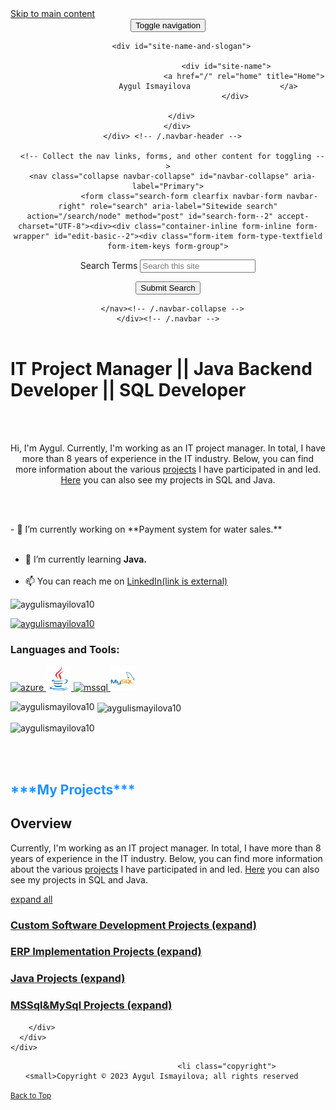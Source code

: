 <!DOCTYPE html>
<html lang="en" dir="ltr" class="js"><head>
  <meta http-equiv="X-UA-Compatible" content="IE=edge">
<meta http-equiv="Content-Type" content="text/html; charset=utf-8">
<meta name="Generator" content="Drupal 7 (http://drupal.org)">
<link rel="canonical" href="/guides/site-builders-guide/edit-html-page/expandcollapse-content">
<link rel="shortlink" href="/node/393">
<meta name="viewport" content="width=device-width, initial-scale=1.0">
  <meta name="twitter:dnt" content="on">
  
  <link type="text/css" rel="stylesheet" href="https://open.berkeley.edu/sites/default/files/css/css_kShW4RPmRstZ3SpIC-ZvVGNFVAi0WEMuCnI0ZkYIaFw.css" media="all">
<link type="text/css" rel="stylesheet" href="https://open.berkeley.edu/sites/default/files/css/css_TnnMw6Mh72mEvaDujXjSbFOpptbdTbtXwXrVO5d8QpM.css" media="all">
<link type="text/css" rel="stylesheet" href="https://open.berkeley.edu/sites/default/files/css/css_VTJqEpJ_kbGhyWnq6E__HtNmim_pFNj_xmqT2CnuFyk.css" media="all">
<link type="text/css" rel="stylesheet" href="https://open.berkeley.edu/sites/default/files/css/css_i9DowixU-nnFkxpoq0thrDZ2qpXLjGA7qp7H6ElMpdY.css" media="screen">
<link type="text/css" rel="stylesheet" href="https://open.berkeley.edu/sites/default/files/css/css_APYixMYMTgdj-DTfmy00ksVbeBtksyeNOo7xKYl9x4w.css" media="all">
<link type="text/css" rel="stylesheet" href="https://open.berkeley.edu/sites/default/files/css/css_fTfJo-dPtzirDva2c_4irCYiTua1w5HvujwppmNQxcE.css" media="all">
<link type="text/css" rel="stylesheet" href="https://open.berkeley.edu/sites/default/files/css/css__yXUSbPrZXOHoK-SWPRmMFHsozgp_h_g_gMgnGBQlrw.css" media="all">
<link type="text/css" rel="stylesheet" href="https://open.berkeley.edu/sites/default/files/css/css_81EreKB4Ffrx5o-vUNZjj3ZYWD1OdbxZpAw5iIonfBQ.css" media="print">
<link type="text/css" rel="stylesheet" href="https://open.berkeley.edu/sites/default/files/css/css_7a4eMJPMtJAdI_494tGuSKyxQKLfPfj5gajuj6CT4xI.css" media="all">
<link type="text/css" rel="stylesheet" href="//fonts.googleapis.com/css?family=Open+Sans:300italic,400italic,600italic,700italic,800italic,400,300,600,700,800" media="all">
<link type="text/css" rel="stylesheet" href="//use.typekit.net/aeg3kye.css" media="all">
  <script async="true" type="text/javascript" src="https://www.googletagmanager.com/gtag/js?id=G-6EP25ER3ZP&amp;l=dataLayer&amp;cx=c"></script><script async="true" type="text/javascript" src="https://www.google-analytics.com/analytics.js"></script><script type="application/json" data-drupal-selector="drupal-settings-json">{"basePath":"\/","pathPrefix":"","setHasJsCookie":0,"ajaxPageState":{"theme":"openberkeley_theme_brand","theme_token":"oexhXL5sSHFop6lh-Ty5cIlaagZ1DHwKgUyAnpCsCLs","js":{"profiles\/openberkeley\/modules\/panopoly\/panopoly_widgets\/panopoly-widgets.js":1,"profiles\/openberkeley\/modules\/panopoly\/panopoly_widgets\/panopoly-widgets-spotlight.js":1,"profiles\/openberkeley\/themes\/openberkeley_theme_base\/assets\/js\/bootstrap-accessibility.js":1,"profiles\/openberkeley\/modules\/contrib\/jquery_update\/replace\/jquery\/1.10\/jquery.min.js":1,"misc\/jquery-extend-3.4.0.js":1,"misc\/jquery-html-prefilter-3.5.0-backport.js":1,"misc\/jquery.once.js":1,"misc\/drupal.js":1,"misc\/drupal-settings-loader.js":1,"profiles\/openberkeley\/libraries\/bootstrap\/js\/bootstrap.min.js":1,"profiles\/openberkeley\/modules\/contrib\/jquery_update\/replace\/ui\/ui\/minified\/jquery.ui.core.min.js":1,"profiles\/openberkeley\/modules\/contrib\/jquery_update\/replace\/ui\/ui\/minified\/jquery.ui.widget.min.js":1,"profiles\/openberkeley\/modules\/contrib\/jquery_update\/replace\/ui\/ui\/minified\/jquery.ui.tabs.min.js":1,"profiles\/openberkeley\/modules\/contrib\/jquery_update\/replace\/ui\/ui\/minified\/jquery.ui.accordion.min.js":1,"misc\/form-single-submit.js":1,"profiles\/openberkeley\/modules\/panopoly\/panopoly_images\/panopoly-images.js":1,"profiles\/openberkeley\/modules\/contrib\/entityreference\/js\/entityreference.js":1,"profiles\/openberkeley\/modules\/openberkeley\/openberkeley_faq\/openberkeley_faq.js":1,"profiles\/openberkeley\/modules\/openberkeley\/openberkeley_portfolio\/openberkeley_portfolio.js":1,"profiles\/openberkeley\/modules\/openberkeley\/openberkeley_theme\/openberkeley_theme.js":1,"profiles\/openberkeley\/modules\/openberkeley\/openberkeley_twitter\/js\/openberkeley-twitter.js":1,"profiles\/openberkeley\/modules\/openberkeley\/openberkeley_wysiwyg_override\/js\/openberkeley-wysiwyg-override.js":1,"profiles\/openberkeley\/modules\/panopoly\/panopoly_magic\/panopoly-magic.js":1,"profiles\/openberkeley\/modules\/panopoly\/panopoly_theme\/js\/panopoly-accordion.js":1,"profiles\/openberkeley\/modules\/contrib\/caption_filter\/js\/caption-filter.js":1,"profiles\/openberkeley\/libraries\/maphilight\/jquery.maphilight.min.js":1,"profiles\/openberkeley\/libraries\/jquery.imagesloaded\/jquery.imagesloaded.min.js":1,"profiles\/openberkeley\/modules\/contrib\/google_analytics\/googleanalytics.js":1,"https:\/\/www.googletagmanager.com\/gtag\/js?id=UA-37387190-1":1,"public:\/\/js\/google-analytics-52503dad31937421948d5845d815be3e.js":1,"profiles\/openberkeley\/modules\/contrib\/extlink\/js\/extlink.js":1,"profiles\/openberkeley\/themes\/radix\/assets\/js\/radix.script.js":1,"profiles\/openberkeley\/themes\/openberkeley_theme_base\/assets\/js\/openberkeley_theme_base.script.js":1,"profiles\/openberkeley\/themes\/openberkeley_theme_base\/assets\/js\/drupal-announce.js":1,"profiles\/openberkeley\/themes\/openberkeley_theme_brand\/assets\/js\/openberkeley_theme_brand.script.js":1},"css":{"modules\/system\/system.base.css":1,"modules\/system\/system.messages.css":1,"modules\/system\/system.theme.css":1,"misc\/ui\/jquery.ui.theme.css":1,"misc\/ui\/jquery.ui.accordion.css":1,"modules\/field\/theme\/field.css":1,"profiles\/openberkeley\/modules\/contrib\/mvpcreator_theme\/css\/mvpcreator-theme.css":1,"modules\/node\/node.css":1,"profiles\/openberkeley\/modules\/openberkeley\/openberkeley_brand_widgets\/css\/openberkeley-widgets-hero.css":1,"profiles\/openberkeley\/modules\/openberkeley\/openberkeley_brand_widgets\/css\/openberkeley-widgets-image.css":1,"profiles\/openberkeley\/modules\/openberkeley\/openberkeley_brand_widgets\/css\/openberkeley-widgets-modal.css":1,"profiles\/openberkeley\/modules\/openberkeley\/openberkeley_brand_widgets\/css\/openberkeley-widgets-promo.css":1,"profiles\/openberkeley\/modules\/openberkeley\/openberkeley_brand_widgets\/css\/openberkeley-widgets-thumbnail-list.css":1,"sites\/all\/modules\/openberkeley_event\/openberkeley_event.css":1,"sites\/all\/modules\/openberkeley_event_reg\/openberkeley_event_reg.css":1,"profiles\/openberkeley\/modules\/openberkeley\/openberkeley_faq\/openberkeley_faq.css":1,"profiles\/openberkeley\/modules\/openberkeley\/openberkeley_news\/openberkeley_news.css":1,"profiles\/openberkeley\/modules\/openberkeley\/openberkeley_portfolio\/openberkeley_portfolio.css":1,"profiles\/openberkeley\/modules\/openberkeley\/openberkeley_theme\/openberkeley-theme.css":1,"profiles\/openberkeley\/modules\/openberkeley\/openberkeley_search\/openberkeley_top_results\/openberkeley_top_results.css":1,"profiles\/openberkeley\/modules\/openberkeley\/openberkeley_wysiwyg_override\/css\/openberkeley-wysiwyg-override-list-properties.css":1,"profiles\/openberkeley\/modules\/panopoly\/panopoly_core\/css\/panopoly-dropbutton.css":1,"profiles\/openberkeley\/modules\/panopoly\/panopoly_magic\/css\/panopoly-magic.css":1,"profiles\/openberkeley\/modules\/panopoly\/panopoly_theme\/css\/panopoly-featured.css":1,"profiles\/openberkeley\/modules\/panopoly\/panopoly_theme\/css\/panopoly-accordian.css":1,"profiles\/openberkeley\/modules\/panopoly\/panopoly_theme\/css\/panopoly-layouts.css":1,"profiles\/openberkeley\/modules\/panopoly\/panopoly_widgets\/panopoly-widgets.css":1,"profiles\/openberkeley\/modules\/panopoly\/panopoly_widgets\/panopoly-widgets-spotlight.css":1,"profiles\/openberkeley\/modules\/panopoly\/panopoly_wysiwyg\/panopoly-wysiwyg.css":1,"profiles\/openberkeley\/modules\/contrib\/radix_layouts\/radix_layouts.css":1,"modules\/search\/search.css":1,"modules\/user\/user.css":1,"profiles\/openberkeley\/modules\/contrib\/extlink\/css\/extlink.css":1,"profiles\/openberkeley\/modules\/contrib\/views\/css\/views.css":1,"profiles\/openberkeley\/modules\/openberkeley\/openberkeley_widgets\/openberkeley_widgets.css":1,"profiles\/openberkeley\/modules\/contrib\/caption_filter\/caption-filter.css":1,"profiles\/openberkeley\/modules\/contrib\/ctools\/css\/ctools.css":1,"profiles\/openberkeley\/modules\/contrib\/panels\/css\/panels.css":1,"profiles\/openberkeley\/modules\/openberkeley\/openberkeley_base\/css\/openberkeley-base-topics.css":1,"profiles\/openberkeley\/themes\/openberkeley_theme_brand\/assets\/css\/bootstrap-custom.css":1,"profiles\/openberkeley\/themes\/openberkeley_theme_base\/assets\/css\/bootstrap-accessibility.css":1,"profiles\/openberkeley\/themes\/openberkeley_theme_base\/assets\/css\/openberkeley_theme_base.style.css":1,"profiles\/openberkeley\/themes\/openberkeley_theme_brand\/assets\/css\/openberkeley_theme_brand.style.css":1,"profiles\/openberkeley\/themes\/openberkeley_theme_brand\/assets\/css\/brand_openberkeley_event.css":1,"profiles\/openberkeley\/themes\/openberkeley_theme_brand\/assets\/css\/brand_openberkeley_event_reg.css":1,"profiles\/openberkeley\/themes\/openberkeley_theme_brand\/assets\/css\/brand_openberkeley_news.css":1,"profiles\/openberkeley\/themes\/openberkeley_theme_brand\/assets\/css\/brand_openberkeley_portfolio.css":1,"profiles\/openberkeley\/themes\/openberkeley_theme_brand\/assets\/css\/brand_openberkeley_privatepages.css":1,"profiles\/openberkeley\/themes\/openberkeley_theme_brand\/assets\/css\/brand_openberkeley_pubs.css":1,"profiles\/openberkeley\/themes\/openberkeley_theme_brand\/assets\/css\/brand_openberkeley_people.css":1,"profiles\/openberkeley\/themes\/openberkeley_theme_brand\/assets\/css\/brand_openberkeley_search.css":1,"profiles\/openberkeley\/themes\/openberkeley_theme_brand\/assets\/css\/brand_openberkeley_faq.css":1,"profiles\/openberkeley\/themes\/openberkeley_theme_brand\/assets\/css\/print.css":1,"profiles\/openberkeley\/modules\/openberkeley\/openberkeley_theme\/openberkeley-theme-collapsible.css":1,"profiles\/openberkeley\/modules\/openberkeley\/openberkeley_wysiwyg_override\/css\/openberkeley-wysiwyg-override.css":1,"profiles\/openberkeley\/modules\/panopoly\/panopoly_images\/panopoly-images.css":1,"\/\/fonts.googleapis.com\/css?family=Open+Sans:300italic,400italic,600italic,700italic,800italic,400,300,600,700,800":1,"\/\/use.typekit.net\/aeg3kye.css":1}},"CToolsModal":{"modalSize":{"type":"scale","width":".9","height":".9","addWidth":0,"addHeight":0,"contentRight":25,"contentBottom":75},"modalOptions":{"opacity":".55","background-color":"#FFF"},"animationSpeed":"fast","modalTheme":"CToolsModalDialog","throbberTheme":"CToolsModalThrobber"},"panopoly_magic":{"pane_add_preview_mode":"single"},"googleanalytics":{"account":["UA-37387190-1","G-6EP25ER3ZP"],"trackOutbound":1,"trackMailto":1,"trackDownload":1,"trackDownloadExtensions":"7z|aac|arc|arj|asf|asx|avi|bin|csv|doc(x|m)?|dot(x|m)?|exe|flv|gif|gz|gzip|hqx|jar|jpe?g|js|mp(2|3|4|e?g)|mov(ie)?|msi|msp|pdf|phps|png|ppt(x|m)?|pot(x|m)?|pps(x|m)?|ppam|sld(x|m)?|thmx|qtm?|ra(m|r)?|sea|sit|tar|tgz|torrent|txt|wav|wma|wmv|wpd|xls(x|m|b)?|xlt(x|m)|xlam|xml|z|zip"},"urlIsAjaxTrusted":{"\/search\/node":true},"extlink":{"extTarget":0,"extClass":"ext","extLabel":"(link is external)","extImgClass":0,"extIconPlacement":"append","extSubdomains":0,"extExclude":"(open\\.berkeley\\.edu)","extInclude":"","extCssExclude":"map","extCssExplicit":"","extAlert":0,"extAlertText":"You are about to leave this website to visit an external website.","mailtoClass":"mailto","mailtoLabel":"(link sends e-mail)","extUseFontAwesome":false},"openberkeley_theme_base":{"disable_linearizable_tables":false,"file_link_icons":0}}</script>
<script type="text/javascript" src="https://open.berkeley.edu/sites/default/files/js/js_SJgtMdhzo0raDjyuHJR-mtSH_mzSDwMhzOyHsnAskDQ.js"></script>
<script type="text/javascript" src="https://open.berkeley.edu/sites/default/files/js/js_J1LDKrZlf6nq7Ka0onHwg3MUNfwG75SSQi30oTn81HA.js"></script>
<script type="text/javascript" src="https://open.berkeley.edu/sites/default/files/js/js_Hd6etpKbbPoyfAq8VfqNxcODrMyruSATlnzENVPPX8w.js"></script>
<script type="text/javascript" src="https://open.berkeley.edu/sites/default/files/js/js_-XMY613WD2BTXjfxSlzZQ9Eo0bw4-h-ZZomLzclkVkU.js"></script>
<script type="text/javascript" src="https://www.googletagmanager.com/gtag/js?id=UA-37387190-1"></script>
<script type="text/javascript" src="https://open.berkeley.edu/sites/default/files/js/js_6rgDyfGqclpbBzoK6oaPyxiPq34PIBKp6PLIhDd4D1g.js"></script>
<script type="text/javascript" src="https://open.berkeley.edu/sites/default/files/js/js_dLmXSnakSlQtnZLfaN1SzmwinPEDYG7s4CVD6dWEOCk.js"></script>
</head>
<body class="html not-front not-logged-in one-sidebar sidebar-first page-node page-node- page-node-393 node-type-openberkeley-content-page region-content panel-layout-radix_boxton panel-region-contentmain no-slogan site-name-normal site-name-option-one form-single-submit-processed faq-content-processed openberkeley-collapsible-processed jquery-once-1-processed radix-dropdown-processed openberkeley-theme-base-processed" style="">
  <div id="skip-link" role="navigation" aria-label="Skip links">
    <a href="#main" class="element-invisible element-focusable">Skip to main content</a>
  </div>
      <header id="header" class="header">
  <div class="container">
    <div class="navbar navbar-default">
      <div class="home-branding">
</div>
      <!-- Brand and toggle get grouped for better mobile display -->
      <button type="button" class="navbar-toggle collapsed" data-toggle="collapse" data-target="#navbar-collapse" aria-controls="navbar-collapse" id="ui-collapse-857" aria-expanded="false" aria-pressed="false">
        <span class="sr-only">Toggle navigation</span>
      </button>
      <div class="navbar-header">
        <div class="navbar-brand">
                      
          <div id="site-name-and-slogan">
                         
                              <div id="site-name">
                                      <a href="/" rel="home" title="Home">
                      Aygul Ismayilova                    </a>
                                  </div>
                           
          </div>
        </div>
      </div> <!-- /.navbar-header -->

      <!-- Collect the nav links, forms, and other content for toggling -->
      <nav class="collapse navbar-collapse" id="navbar-collapse" aria-label="Primary">
                  <form class="search-form clearfix navbar-form navbar-right" role="search" aria-label="Sitewide search" action="/search/node" method="post" id="search-form--2" accept-charset="UTF-8"><div><div class="container-inline form-inline form-wrapper" id="edit-basic--2"><div class="form-item form-type-textfield form-item-keys form-group">
  <label class="element-invisible" for="edit-keys--2">Search Terms </label>
 <input placeholder="Search this site" class="form-control form-control form-text" type="text" id="edit-keys--2" name="keys" value="" size="20" maxlength="255">
</div>
<button type="submit" id="edit-submit--2" name="op" value="Submit Search" class="form-submit btn btn-default btn-primary"><span class="fa fa-search"></span> <span class="button-text">Submit Search</span></button></div><input type="hidden" name="form_build_id" value="form-UF8BwsEkpiMbwiknsiQdY9is57EXCZ6h-ZBBtrfWljg">
<input type="hidden" name="form_id" value="search_form">
</div></form>                <div id="primary-nav">
 <ul id="main-menu" class="menu nav navbar-nav">
  </li>
</ul></li>
</ul>          </div>
        </div>
      </div>
    </div>
  </li>
</ul></li>
            </ul>
                  </div>
        
      </nav><!-- /.navbar-collapse -->
    </div><!-- /.navbar -->
  </div> <!-- /.container -->
</header>

<div id="main-wrapper" class="main-wrapper ">
  <nav id="pre-content" class="container" aria-label="Breadcrumbs">
    <div class="row">
      <div class="col-md-12">
                  <div id="breadcrumb" class="visible-desktop">
            <div class="item-list"><ul class="breadcrumb">
</ul></div>          </div>
              </div>
    </div>
  </nav> <!-- /#pre-content -->
  <div id="main" role="main" tabindex="-1">
    <div id="title-pre-content" class="container">
      <div class="row">
        <div class="col-md-12">
                  <div class="page-title">
            <div class="container">
              <h1 class="title">IT Project Manager || Java Backend Developer || SQL Developer </h1>
			  <br></br>
			  
<p align="center"> Hi, I'm Aygul. Currently, I'm working as an IT project manager. In total, I have more than 8 years of experience in the IT industry. Below, you can find more information about the various <a href="https://github.com/AygulIsmayilova10#my-projects" alt="azure" width="40" height="40"/> projects</a>   I have participated in and led.
<a href="https://github.com/AygulIsmayilova10#my-projects" alt="azure" width="40" height="40"/> Here</a> you can also see my projects in SQL and Java.
</p><br></br>
<p align="left"> - 🔭 I’m currently working on **Payment system for water sales.** <br></br>

- 🌱 I’m currently learning **Java.**<br></br>
- 📫 You can reach me on <a href="https://www.linkedin.com/in/aygul-ismayilova-018547177/" rel="noreferrer" data-extlink="">LinkedIn<span class="ext"><span class="element-invisible">(link is external)</span></span></a>
</p>


<p align="left"> <img src="https://komarev.com/ghpvc/?username=aygulismayilova10&label=Profile%20views&color=0e75b6&style=flat" alt="aygulismayilova10" /> </p>

<p align="left"> <a href="https://github.com/ryo-ma/github-profile-trophy"><img src="https://github-profile-trophy.vercel.app/?username=aygulismayilova10" alt="aygulismayilova10" /></a> </p>





<p align="left">
</p>

<h3 align="left">Languages and Tools:</h3>
<p align="left"> <a href="https://azure.microsoft.com/en-in/" target="_blank" rel="noreferrer"> <img src="https://www.vectorlogo.zone/logos/microsoft_azure/microsoft_azure-icon.svg" alt="azure" width="40" height="40"/> </a> <a href="https://www.java.com" target="_blank" rel="noreferrer"> <img src="https://raw.githubusercontent.com/devicons/devicon/master/icons/java/java-original.svg" alt="java" width="40" height="40"/> </a> <a href="https://www.microsoft.com/en-us/sql-server" target="_blank" rel="noreferrer"> <img src="https://www.svgrepo.com/show/303229/microsoft-sql-server-logo.svg" alt="mssql" width="40" height="40"/> </a> <a href="https://www.mysql.com/" target="_blank" rel="noreferrer"> <img src="https://raw.githubusercontent.com/devicons/devicon/master/icons/mysql/mysql-original-wordmark.svg" alt="mysql" width="40" height="40"/> </a> </p>

<p><img align="left" src="https://github-readme-stats.vercel.app/api/top-langs?username=aygulismayilova10&show_icons=true&locale=en&layout=compact" alt="aygulismayilova10" /></p>

<p>&nbsp;<img align="center" src="https://github-readme-stats.vercel.app/api?username=aygulismayilova10&show_icons=true&locale=en" alt="aygulismayilova10" /></p>

<p><img align="center" src="https://github-readme-streak-stats.herokuapp.com/?user=aygulismayilova10&" alt="aygulismayilova10" /></p>
<br></br>
<h2 style="color:DodgerBlue;">***My Projects***</h2>
            </div>
               </div>
    </div> <!-- /#title-pre-content -->

  
  <div class="content">
    <div class="field field-name-body field-type-text-with-summary field-label-hidden"><div class="field-items"><div class="field-item even"><ul>
</ul>
<h2>Overview</h2>
<p>Currently, I'm working as an IT project manager. In total, I have more than 8 years of experience in the IT industry. Below, you can find more information about the various <a href="https://github.com/AygulIsmayilova10#my-projects" alt="azure" width="40" height="40"/> projects</a>   I have participated in and led.
<a href="https://github.com/AygulIsmayilova10#my-projects" alt="azure" width="40" height="40"/> Here</a> you can also see my projects in SQL and Java.</p>
<div id="openberkeley-expand-all-0" class="openberkeley-expand-all-links"><a class="openberkeley-collapsible-collapse" href="#openberkeley-expand-all-0" aria-expanded="true" style="display: none;">collapse all</a> <a class="openberkeley-collapsible-expand" href="#openberkeley-collapsible-container-0-target" aria-expanded="false" aria-controls="openberkeley-collapsible-container-0-target openberkeley-collapsible-container-1-target openberkeley-collapsible-container-2-target openberkeley-collapsible-container-3-target openberkeley-collapsible-container-4-target">expand all</a></div>
<div class="openberkeley-collapsible-container" id="openberkeley-collapsible-container-0">
<h3 class="openberkeley-collapsible-controller"><a href="#openberkeley-collapsible-container-0-target" class="openberkeley-collapsible-trigger" aria-expanded="false" id="openberkeley-collapsible-container-0-trigger" aria-controls="openberkeley-collapsible-container-0-target">Custom Software Development Projects <span class="openberkeley-collapsible-status"><span class="fa fa-plus"><span class="element-invisible"> (expand)</span></span></span></a></h3>
<div class="openberkeley-collapsible-target clearfix" id="openberkeley-collapsible-container-0-target" style="display: none;">
<p>Expand the WYSIWYG toolbar so that you see the HTML button. When you click the button, a popup will appear where you can edit the HTML of your content directly.</p>
<p><img class="openberkeley-2px-border-padded" src="https://open.berkeley.edu/sites/default/files/styles/panopoly_image_original/public/html-button_resized.png?itok=KDhGdabP&amp;timestamp=1452824203" alt=""></p>
<p>HTML editing window:</p>
<p><img class="openberkeley-2px-border-padded" src="https://open.berkeley.edu/sites/default/files/styles/panopoly_image_original/public/html-window.png?itok=AnpH6PUy&amp;timestamp=1451413890" alt=""></p>
<p>Each collapsible content chunk must have a container div around the whole chunk, a heading that serves as the controller, and a target div that surrounds the content that you want to expand/collapse. You must use the correct tags and class names for each item, otherwise the expand/collapse won’t work.</p>
<ul>
<li>For the container, use a div with class="openberkeley-collapsible-container"</li>
<li>For the controller, use a heading (h2, h3, h4, or h5) with class="openberkeley-collapsible-controller"</li>
<li>For the target content, use a div with class="openberkeley-collapsible-target"</li>
</ul>
<p>Copy and paste the below sample code into your HTML editing window. You can add this text even if there is already content/HTML in the window, just take care to copy and paste the sample code in the correct place.</p>
<p>In the below sample code, replace the text in the &lt;h2&gt; (the controller heading) tag and the &lt;p&gt; (paragraph target content) tag with your expand/collapse text.</p>
</div>
</div>
<div class="openberkeley-collapsible-container" id="openberkeley-collapsible-container-1">
<h3 class="openberkeley-collapsible-controller"><a href="#openberkeley-collapsible-container-1-target" class="openberkeley-collapsible-trigger" aria-expanded="false" id="openberkeley-collapsible-container-1-trigger" aria-controls="openberkeley-collapsible-container-1-target">ERP Implementation Projects <span class="openberkeley-collapsible-status"><span class="fa fa-plus"><span class="element-invisible"> (expand)</span></span></span></a></h3>
<div class="openberkeley-collapsible-target clearfix" id="openberkeley-collapsible-container-1-target" style="display: none;">
<pre><code>&lt;div class="openberkeley-collapsible-container"&gt;<br>&lt;h2 class="openberkeley-collapsible-controller"&gt;Line of collapsible text&lt;/h2&gt;<br>&lt;div class="openberkeley-collapsible-target"&gt;<br>&lt;p&gt;In hac habitasse platea dictumst. Suspendisse dictum, velit vel vehicula gravida,<br>turpis nulla dignissim nibh, a tristique enim dui vestibulum enim. Duis cursus<br>euismod diam vitae gravida. Etiam a purus lorem.&lt;/p&gt;<br>&lt;/div&gt;<br>&lt;/div&gt;<br>&lt;div class="openberkeley-collapsible-container"&gt;<br>&lt;h2 class="openberkeley-collapsible-controller"&gt;Another line of collapsible text&lt;/h2&gt;<br>&lt;div class="openberkeley-collapsible-target"&gt;<br>&lt;p&gt;Here is another paragraph that will expand. It can be long or short. You can add<br>any formatting and layout you want to a collapsible item. For example:&lt;/p&gt;<br>&lt;h3&gt;Here is a subheading&lt;/h3&gt;<br>&lt;p&gt;More text.&lt;/p&gt;<br>&lt;table&gt;<br>&lt;tbody&gt;<br>&lt;tr&gt;&lt;th&gt;Table header&lt;/th&gt;&lt;th&gt;Table header 2&lt;/th&gt;&lt;/tr&gt;<br>&lt;tr&gt;<br>&lt;td&gt;Content of table&lt;/td&gt;<br>&lt;td&gt;More content of table&lt;/td&gt;<br>&lt;/tr&gt;<br>&lt;/tbody&gt;<br>&lt;/table&gt;<br>&lt;/div&gt;<br>&lt;/div&gt;<br>&lt;h2&gt;No longer expanding!&lt;/h2&gt;<br>&lt;p&gt;This stuff is just regular.&lt;/p&gt;</code></pre>
<p><img class="openberkeley-2px-border-padded" src="https://open.berkeley.edu/sites/default/files/styles/panopoly_image_original/public/collapsible-full-html.png?itok=lUykPgvd&amp;timestamp=1451414012" alt=""></p>
<p>When you are done, click Update. You will see your changes reflected in the WYSIWYG editor.</p>
<p><img class="openberkeley-2px-border-padded" src="https://open.berkeley.edu/sites/default/files/styles/panopoly_image_original/public/collapsible-wysiwyg.png?itok=rnEkFl8e&amp;timestamp=1451414053" alt=""></p>
<p>Each controller and target will be displayed in the editor with a dashed or dotted border. These borders will not be displayed when you view the saved page. Once you have created a collapsible content chunk in the HTML popup, the borders will help you edit your content later without needing to open the HTML view.</p>
<p>When you visit the page, all content chunks start off collapsed. Click the controller heading to expand. The expand/collapse function has been tested for accessibility, and works well for keyboard-only users and screenreader users.</p>
<p><img class="openberkeley-2px-border-padded" src="https://open.berkeley.edu/sites/default/files/styles/panopoly_image_original/public/published.png?itok=WUfYqVNg&amp;timestamp=1451414098" alt=""></p>
</div>
</div>
<div class="openberkeley-collapsible-container" id="openberkeley-collapsible-container-2">
<h3 class="openberkeley-collapsible-controller"><a href="#openberkeley-collapsible-container-2-target" class="openberkeley-collapsible-trigger" aria-expanded="false" id="openberkeley-collapsible-container-2-trigger" aria-controls="openberkeley-collapsible-container-2-target">Java Projects <span class="openberkeley-collapsible-status"><span class="fa fa-plus"><span class="element-invisible"> (expand)</span></span></span></a></h3>
<div class="openberkeley-collapsible-target clearfix" id="openberkeley-collapsible-container-2-target" style="display: none;">
<p>If you want, you can add links to expand and collapse all of the items at once. Open up the HTML editor and paste this code just before your first collapsible item.</p>
<pre><code>&lt;div class="openberkeley-expand-all-links"&gt;&lt;a class="openberkeley-collapsible-collapse" href="#openberkeley-expand-all"&gt;collapse all&lt;/a&gt; &lt;a class="openberkeley-collapsible-expand" href="#openberkeley-expand-all"&gt;expand all&lt;/a&gt;&lt;/div&gt;</code></pre>
<img alt="HTML example of expand collapse all" src="https://open.berkeley.edu/sites/default/files/styles/panopoly_image_original/public/expand-collapse-all-revised.png?itok=ddCjHGXL&amp;timestamp=1657145966">

<p>There can only be one set of expand all/collapse all links per page.</p>
<p><img class="openberkeley-2px-border-padded" src="https://open.berkeley.edu/sites/default/files/styles/panopoly_image_original/public/expand-link.png?itok=YrftZBZB&amp;timestamp=1451414213" alt=""></p>
</div>
</div>
<div class="openberkeley-collapsible-container" id="openberkeley-collapsible-container-3">
<h3 class="openberkeley-collapsible-controller"><a href="#openberkeley-collapsible-container-3-target" class="openberkeley-collapsible-trigger" aria-expanded="false" id="openberkeley-collapsible-container-3-trigger" aria-controls="openberkeley-collapsible-container-3-target">MSSql&MySql Projects <span class="openberkeley-collapsible-status"><span class="fa fa-plus"><span class="element-invisible"> (expand)</span></span></span></a></h3>
<div class="openberkeley-collapsible-target clearfix" id="openberkeley-collapsible-container-3-target" style="display: none;">
<p>Once you have inserted a collapsible item, you do not have to go back to HTML mode to edit it. Site builders and editors will be able to edit the text of the heading and the collapsible content.</p>
<p>In the edit view, you will see a dashed outline around the heading, and a dotted outline around the collapsible content. This is in addition to the styling that appears on the public view of the page, which will differ depending on what theme your site uses. The outlines let you see whether content is inside or outside of a collapsible chunk.</p>
<p><img class="openberkeley-2px-border-padded" src="https://open.berkeley.edu/sites/default/files/styles/panopoly_image_original/public/updating-text.png?itok=as7SnvwV&amp;timestamp=1451414273" alt=""></p>
</div>
</div>
</div></div></div>  </div>

  
  
</article>
  </div>

  
  
        </div>
      </div>
    </div>
  </div>

</div><!-- /.boxton -->
  </div>
          </div>
        </div> <!-- /.main -->
      </div> <!-- /#content -->
            <div id="sidebar-first" class="col-md-3 col-md-pull-9">
          <div class="region region-sidebar-first">
    <nav class="block block-menu-block block--" aria-label="Local">
  </div>
</nav>
  </div>
      </div> <!-- /#sidebar-first -->
                </div> <!-- /#main-content -->
  </div> <!-- role main -->
</div> <!-- /#main-wrapper -->

  <div id="footer-bottom">
    <div class="container">
      <div class="row">
              </div>
      <div class="row">
                  <div class="col-md-6">
            <ul class="openberkeley-list-unbullet">

                                      <li class="copyright"><small>Copyright © 2023 Aygul Ismayilova; all rights reserved
</small></li>
                      </ul>
          </div>
          <div class="col-md-6">
            <p><small class="back-to-top"><a href="#skip-link">Back to Top</a></small></p>
          </div>
              </div>
    </div>
  </div>
</footer>
  <script type="text/javascript" src="https://open.berkeley.edu/sites/default/files/js/js_9VDCwJTZpoELFVzOWYYG2nZhUn-lj1F9Hxhhodbw3bY.js"></script>
<script type="text/javascript" src="https://open.berkeley.edu/sites/default/files/js/js_lt1kI2u-wMEf8J8KYX6ak2cSk8aYuY7vOgFkCdX5-B0.js"></script>

<div id="drupal-live-announce" class="element-invisible" aria-live="polite" aria-busy="false"></div></body></html>